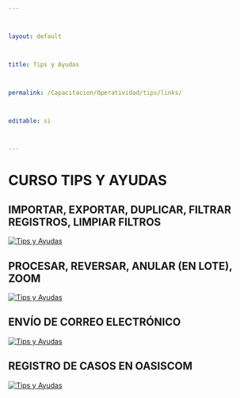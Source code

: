 ---

layout: default

title: Tips y Ayudas

permalink: /Capacitacion/Operatividad/tips/links/

editable: si

---



# CURSO TIPS Y AYUDAS


## IMPORTAR, EXPORTAR, DUPLICAR, FILTRAR REGISTROS, LIMPIAR FILTROS


[![Tips y Ayudas](https://oasiserp-my.sharepoint.com/personal/martha_velasquez_oasiscom_com/_layouts/15/guestaccess.aspx?docid=17a675e8c01264a69ac8979da476aedea&authkey=AZVBQ6p3ukzXsaMo2IUqazQ)](https://youtu.be/gPjs6oIOcJw)


## PROCESAR, REVERSAR, ANULAR (EN LOTE), ZOOM


[![Tips y Ayudas](https://oasiserp-my.sharepoint.com/personal/martha_velasquez_oasiscom_com/_layouts/15/guestaccess.aspx?docid=19f08696f64b943b9bf79a3dec0f8afde&authkey=AeWP5PBmsUSKXfVgr6D9K-U)](https://oasiserp-my.sharepoint.com/personal/martha_velasquez_oasiscom_com/_layouts/15/guestaccess.aspx?docid=19f08696f64b943b9bf79a3dec0f8afde&authkey=AeWP5PBmsUSKXfVgr6D9K-U)


## ENVÍO DE CORREO ELECTRÓNICO


[![Tips y Ayudas](https://oasiserp-my.sharepoint.com/personal/martha_velasquez_oasiscom_com/_layouts/15/guestaccess.aspx?docid=14cd2a7bbbdc9473e8376f74207403e46&authkey=AdYWaD7BmkxU0b8Fj7qEbUs)](https://youtu.be/dCme3WRdhoo)


## REGISTRO DE CASOS EN OASISCOM


[![Tips y Ayudas](https://oasiserp-my.sharepoint.com/personal/martha_velasquez_oasiscom_com/_layouts/15/guestaccess.aspx?docid=1f9f1b68c4077432cabbd2387c969a50c&authkey=AVeCOGFTkC58o0NaekTyGUo)](https://youtu.be/W7MaeinnZ8g)















